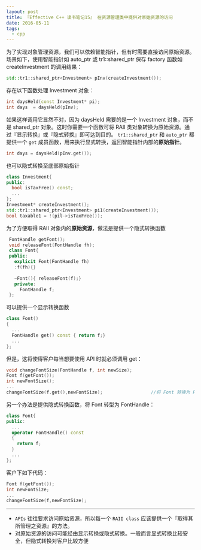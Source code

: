 ```yaml
---
layout: post
title: 『Effective C++ 读书笔记15』 在资源管理类中提供对原始资源的访问
date: 2016-05-11
tags:
  - cpp
---
```


为了实现对象管理资源，我们可以依赖智能指针，但有时需要直接访问原始资源。场景如下，使用智能指针如 auto_ptr 或 tr1::shared_ptr 保存 factory 函数如 createInvestment 的调用结果：

<!-- more -->
```cpp
std::tr1::shared_ptr<Investment> pInv(createInvestment());
```
存在以下函数处理 Investment 对象：

```cpp
int daysHeld(const Investment* pi);
int days  = daysHeld(pInv);
```
如果这样调用它显然不对，因为 daysHeld 需要的是一个 Investment 对象，而不是 shared_ptr 对象。这时你需要一个函数可将 RAII 类对象转换为原始资源。通过『显示转换』或『隐式转换』即可达到目的。 `tr1::shared_ptr` 和 `auto_ptr` 都提供一个 `get` 成员函数，用来执行显式转换，返回智能指针内部的**原始指针**。


```cpp
int days = daysHeld(pInv.get());
```
也可以隐式转换至底部原始指针
```cpp
class Investment{
public:
  bool isTaxFree() const;
  ...
};
Investment* createInvestment();
std::tr1::shared_ptr<Investment> pi1(createInvestment());
bool taxable1 = !(pil->isTaxFree());
```

为了方便取得 RAII 对象内的**原始资源**，做法是提供一个隐式转换函数
```cpp
 FontHandle getFont();
 void releaseFont(FontHandle fh);
 class Font{
 public:
   explicit Font(FontHandle fh)
   :f(fh){}
   
   ~Font(){ releaseFont(f);}
   private:
     FontHandle f;
 };
```
可以提供一个显示转换函数
```cpp
class Font()
{
  ...
  FontHandle get() const { return f;}
  ...
};

```
但是，这将使得客户每当想要使用 API 时就必须调用 get：

```cpp
void changeFontSize(FontHandle f, int newSize);
Font f(getFont());
int newFontSize();
...
changeFontSize(f.get(),newFontSize);                  //将 Font 转换为 FontHandle
```
另一个办法是提供隐式转换函数，将 Font 转型为 FontHandle：

```cpp
class Font{
public:
  ...
  operator FontHandle() const
  {
    return f;
  }
  ...
};
```
客户下如下代码：
```cpp
Font f(getFont());
int newFontSize;
...
changeFontSize(f,newFontSize);
```


---

-	`APIs` 往往要求访问原始资源，所以每一个 `RAII class` 应该提供一个『取得其所管理之资源』的方法。
-	对原始资源的访问可能经由显示转换或隐式转换。一般而言显式转换比较安全，但隐式转换对客户比较方便
